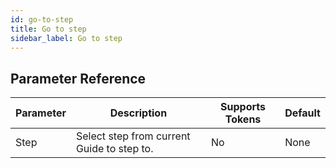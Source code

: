 ```yaml
---
id: go-to-step
title: Go to step
sidebar_label: Go to step
---
```





## Parameter Reference
| Parameter | Description | Supports Tokens | Default |
| -- | -- | -- | -- |
| Step | Select step from current Guide to step to. | No | None |
